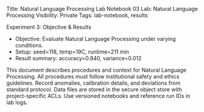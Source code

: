 Title: Natural Language Processing Lab Notebook 03
Lab: Natural Language Processing
Visibility: Private
Tags: lab-notebook, results

Experiment 3: Objective & Results
- Objective: Evaluate Natural Language Processing under varying conditions.
- Setup: seed=118, temp=19C, runtime=211 min
- Result summary: accuracy=0.840, variance=0.012

This document describes procedures and context for Natural Language Processing.
All procedures must follow institutional safety and ethics guidelines.
Record anomalies, calibration details, and deviations from standard protocol.
Data files are stored in the secure object store with project-specific ACLs.
Use versioned notebooks and reference run IDs in lab logs.
